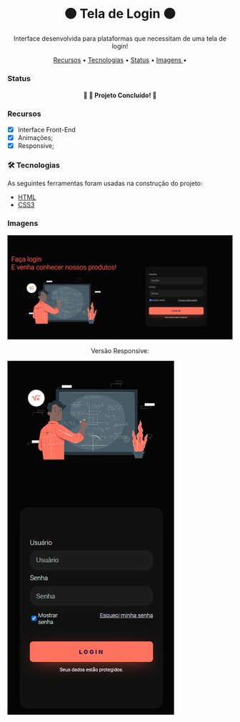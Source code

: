 <h1 align="center"> 🟠 Tela de Login 🟠 </h1>
<p align="center">Interface desenvolvida para plataformas que necessitam de uma tela de login!</p>

<p align="center">
 <a href="#recursos">Recursos</a> •
 <a href="#tecnologias">Tecnologias</a> • 
 <a href="#status">Status</a> • 
 <a href=#imagens"> Imagens </a> • 
</p>


### Status


<h4 align="center"> 
	🎯  🚀 Projeto Concluído! 🎯
</h4>


### Recursos

- [x] Interface Front-End
- [x] Animações;
- [x] Responsive;

### 🛠 Tecnologias

As seguintes ferramentas foram usadas na construção do projeto:

- [HTML](https://pt.wikipedia.org/wiki/HTML/)
- [CSS3](https://pt.wikipedia.org/wiki/CSS3/)


### Imagens

![Screenshot](images/home.png)

<p align="center">Versão Responsive: </p>

![Screenshot](images/responsive.png)

